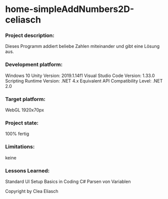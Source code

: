 # home-simpleAddNumbers2D-celiasch
 
 ### Project description: 
Dieses Programm addiert beliebe Zahlen miteinander und gibt eine Lösung aus. 

### Development platform: 
Windows 10
Unity Version: 2019.1.14f1
Visual Studio Code Version: 1.33.0
Scripting Runtime Version: .NET 4.x Equivalent
API Compatibility Level: .NET 2.0

### Target platform: 
WebGL 1920x70px

### Project state: 
100% fertig

### Limitations: 
keine

### Lessons Learned: 
Standard UI Setup
Basics in Coding C#
Parsen von Variablen



Copyright by Clea Eliasch